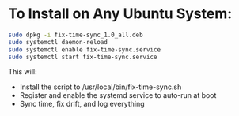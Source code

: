 # To Install on Any Ubuntu System:

```bash
sudo dpkg -i fix-time-sync_1.0_all.deb
sudo systemctl daemon-reload
sudo systemctl enable fix-time-sync.service
sudo systemctl start fix-time-sync.service
```

This will:

- Install the script to /usr/local/bin/fix-time-sync.sh
- Register and enable the systemd service to auto-run at boot
- Sync time, fix drift, and log everything
